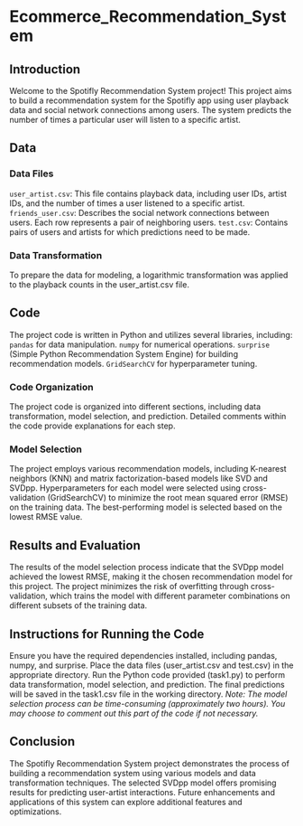 # Ecommerce_Recommendation_System

## Introduction
Welcome to the Spotifly Recommendation System project! This project aims to build a recommendation system for the Spotifly app using user playback data and social network connections among users. The system predicts the number of times a particular user will listen to a specific artist.

## Data
### Data Files
`user_artist.csv`: This file contains playback data, including user IDs, artist IDs, and the number of times a user listened to a specific artist.
`friends_user.csv`: Describes the social network connections between users. Each row represents a pair of neighboring users.
`test.csv`: Contains pairs of users and artists for which predictions need to be made.
### Data Transformation
To prepare the data for modeling, a logarithmic transformation was applied to the playback counts in the user_artist.csv file.

## Code
The project code is written in Python and utilizes several libraries, including:
`pandas` for data manipulation.
`numpy` for numerical operations.
`surprise` (Simple Python Recommendation System Engine) for building recommendation models.
`GridSearchCV` for hyperparameter tuning.
### Code Organization
The project code is organized into different sections, including data transformation, model selection, and prediction.
Detailed comments within the code provide explanations for each step.
### Model Selection
The project employs various recommendation models, including K-nearest neighbors (KNN) and matrix factorization-based models like SVD and SVDpp.
Hyperparameters for each model were selected using cross-validation (GridSearchCV) to minimize the root mean squared error (RMSE) on the training data.
The best-performing model is selected based on the lowest RMSE value.

## Results and Evaluation
The results of the model selection process indicate that the SVDpp model achieved the lowest RMSE, making it the chosen recommendation model for this project.
The project minimizes the risk of overfitting through cross-validation, which trains the model with different parameter combinations on different subsets of the training data.

## Instructions for Running the Code
Ensure you have the required dependencies installed, including pandas, numpy, and surprise.
Place the data files (user_artist.csv and test.csv) in the appropriate directory.
Run the Python code provided (task1.py) to perform data transformation, model selection, and prediction.
The final predictions will be saved in the task1.csv file in the working directory.
_Note: The model selection process can be time-consuming (approximately two hours). You may choose to comment out this part of the code if not necessary._

## Conclusion
The Spotifly Recommendation System project demonstrates the process of building a recommendation system using various models and data transformation techniques. The selected SVDpp model offers promising results for predicting user-artist interactions. Future enhancements and applications of this system can explore additional features and optimizations.
